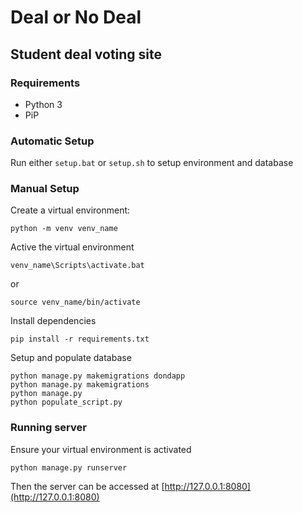 # Deal or No Deal
## Student deal voting site

### Requirements
- Python 3
- PiP

### Automatic Setup

Run either `setup.bat` or `setup.sh` to setup environment and database

### Manual Setup

Create a virtual environment:
```
python -m venv venv_name
```

Active the virtual environment
```
venv_name\Scripts\activate.bat
```
or
```
source venv_name/bin/activate
```

Install dependencies
```
pip install -r requirements.txt
```

Setup and populate database
```
python manage.py makemigrations dondapp
python manage.py makemigrations
python manage.py
python populate_script.py
```

### Running server

Ensure your virtual environment is activated
```
python manage.py runserver
```

Then the server can be accessed at [http://127.0.0.1:8080](http://127.0.0.1:8080)